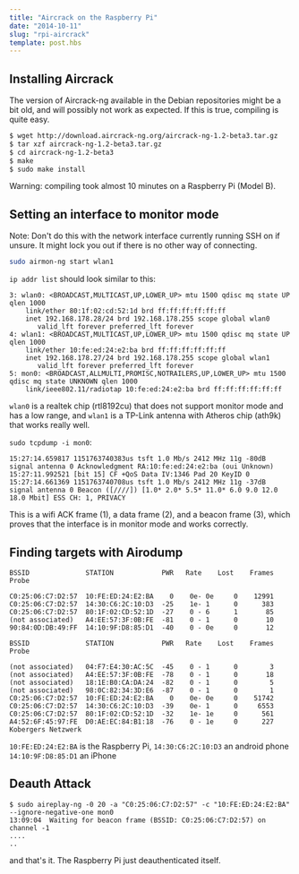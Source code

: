 ```yaml
---
title: "Aircrack on the Raspberry Pi"
date: "2014-10-11"
slug: "rpi-aircrack"
template: post.hbs
---
```


## Installing Aircrack

The version of Aircrack-ng available in the Debian repositories might be a bit old, and will possibly
not work as expected. If this is true, compiling is quite easy.

```bash
$ wget http://download.aircrack-ng.org/aircrack-ng-1.2-beta3.tar.gz
$ tar xzf aircrack-ng-1.2-beta3.tar.gz
$ cd aircrack-ng-1.2-beta3
$ make
$ sudo make install
```

Warning: compiling took almost 10 minutes on a Raspberry Pi (Model B).

## Setting an interface to monitor mode

Note: Don't do this with the network interface currently running SSH on if unsure.
It might lock you out if there is no other way of connecting.

```bash
sudo airmon-ng start wlan1
```

`ip addr list` should look similar to this:

```
3: wlan0: <BROADCAST,MULTICAST,UP,LOWER_UP> mtu 1500 qdisc mq state UP qlen 1000
    link/ether 80:1f:02:cd:52:1d brd ff:ff:ff:ff:ff:ff
    inet 192.168.178.28/24 brd 192.168.178.255 scope global wlan0
       valid_lft forever preferred_lft forever
4: wlan1: <BROADCAST,MULTICAST,UP,LOWER_UP> mtu 1500 qdisc mq state UP qlen 1000
    link/ether 10:fe:ed:24:e2:ba brd ff:ff:ff:ff:ff:ff
    inet 192.168.178.27/24 brd 192.168.178.255 scope global wlan1
       valid_lft forever preferred_lft forever
5: mon0: <BROADCAST,ALLMULTI,PROMISC,NOTRAILERS,UP,LOWER_UP> mtu 1500 qdisc mq state UNKNOWN qlen 1000
    link/ieee802.11/radiotap 10:fe:ed:24:e2:ba brd ff:ff:ff:ff:ff:ff
```

`wlan0` is a realtek chip (rtl8192cu) that does not support monitor mode and has a low range,
and `wlan1` is a TP-Link antenna with Atheros chip (ath9k) that works really well.

`sudo tcpdump -i mon0`:

```
15:27:14.659817 1151763740383us tsft 1.0 Mb/s 2412 MHz 11g -80dB signal antenna 0 Acknowledgment RA:10:fe:ed:24:e2:ba (oui Unknown)
15:27:11.992521 [bit 15] CF +QoS Data IV:1346 Pad 20 KeyID 0
15:27:14.661369 1151763740708us tsft 1.0 Mb/s 2412 MHz 11g -37dB signal antenna 0 Beacon ([////]) [1.0* 2.0* 5.5* 11.0* 6.0 9.0 12.0 18.0 Mbit] ESS CH: 1, PRIVACY
```

This is a wifi ACK frame (1), a data frame (2), and a beacon frame (3), which proves that the interface is in
monitor mode and works correctly.

## Finding targets with Airodump

```
BSSID              STATION            PWR   Rate    Lost    Frames  Probe

C0:25:06:C7:D2:57  10:FE:ED:24:E2:BA    0    0e- 0e     0    12991
C0:25:06:C7:D2:57  14:30:C6:2C:10:D3  -25    1e- 1      0      383
C0:25:06:C7:D2:57  80:1F:02:CD:52:1D  -27    0 - 6      1       85
(not associated)   A4:EE:57:3F:0B:FE  -81    0 - 1      0       10
90:84:0D:DB:49:FF  14:10:9F:D8:85:D1  -40    0 - 0e     0       12
```

```
BSSID              STATION            PWR   Rate    Lost    Frames  Probe

(not associated)   04:F7:E4:30:AC:5C  -45    0 - 1      0        3
(not associated)   A4:EE:57:3F:0B:FE  -78    0 - 1      0       18
(not associated)   18:1E:B0:CA:DA:24  -82    0 - 1      0        5
(not associated)   98:0C:82:34:3D:E6  -87    0 - 1      0        1
C0:25:06:C7:D2:57  10:FE:ED:24:E2:BA    0    0e- 0e     0    51742
C0:25:06:C7:D2:57  14:30:C6:2C:10:D3  -39    0e- 1      0     6553
C0:25:06:C7:D2:57  80:1F:02:CD:52:1D  -32    1e- 1e     0      561
A4:52:6F:45:97:FE  D0:AE:EC:84:B1:18  -76    0 - 1e     0      227  Kobergers Netzwerk
```

`10:FE:ED:24:E2:BA` is the Raspberry Pi,
`14:30:C6:2C:10:D3` an android phone
`14:10:9F:D8:85:D1` an iPhone

## Deauth Attack

```
$ sudo aireplay-ng -0 20 -a "C0:25:06:C7:D2:57" -c "10:FE:ED:24:E2:BA" --ignore-negative-one mon0
13:09:04  Waiting for beacon frame (BSSID: C0:25:06:C7:D2:57) on channel -1
....
..
```

and that's it. The Raspberry Pi just deauthenticated itself.

